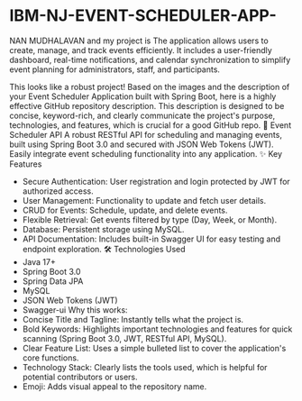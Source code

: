 # IBM-NJ-EVENT-SCHEDULER-APP-
NAN MUDHALAVAN  and my project is The application allows users to create, manage, and track events efficiently. It includes a user-friendly dashboard, real-time notifications, and calendar synchronization to simplify event planning for administrators, staff, and participants.

This looks like a robust project! Based on the images and the description of your Event Scheduler Application built with Spring Boot, here is a highly effective GitHub repository description.
This description is designed to be concise, keyword-rich, and clearly communicate the project's purpose, technologies, and features, which is crucial for a good GitHub repo.
📅 Event Scheduler API
A robust RESTful API for scheduling and managing events, built using Spring Boot 3.0 and secured with JSON Web Tokens (JWT). Easily integrate event scheduling functionality into any application.
✨ Key Features
 * Secure Authentication: User registration and login protected by JWT for authorized access.
 * User Management: Functionality to update and fetch user details.
 * CRUD for Events: Schedule, update, and delete events.
 * Flexible Retrieval: Get events filtered by type (Day, Week, or Month).
 * Database: Persistent storage using MySQL.
 * API Documentation: Includes built-in Swagger UI for easy testing and endpoint exploration.
🛠️ Technologies Used
 * Java 17+
 * Spring Boot 3.0
 * Spring Data JPA
 * MySQL
 * JSON Web Tokens (JWT)
 * Swagger-ui
Why this works:
 * Concise Title and Tagline: Instantly tells what the project is.
 * Bold Keywords: Highlights important technologies and features for quick scanning (Spring Boot 3.0, JWT, RESTful API, MySQL).
 * Clear Feature List: Uses a simple bulleted list to cover the application's core functions.
 * Technology Stack: Clearly lists the tools used, which is helpful for potential contributors or users.
 * Emoji: Adds visual appeal to the repository name.
